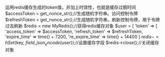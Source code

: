 运用redis缓存生成的token值，并加上时效性，也就是缓存过期时间
        $accessToken = get_nonce_str();//生成随机字符串。访问控制令牌
        $refreshToken = get_nonce_str();//生成随机字符串。刷新控制令牌，用于令牌过去刷新
        $redis = new MyRedis();//获得redis缓存对象
        $user = [
            'token' => [
                'access_token' => $accessToken,
                'refresh_token' => $refreshToken,
                'expire_time' => time() + 7200,
                're_expire_time' => time() + 14400
            ]
        $redis->hSet($key, $field, json_encode($user));//设置缓存字段
        $redis->close();//关闭缓存对象

